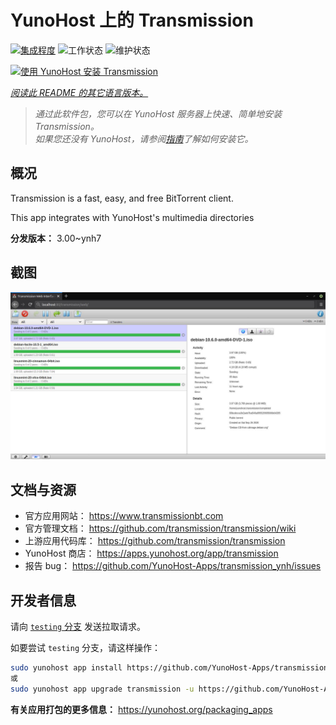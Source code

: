 <!--
注意：此 README 由 <https://github.com/YunoHost/apps/tree/master/tools/readme_generator> 自动生成
请勿手动编辑。
-->

# YunoHost 上的 Transmission

[![集成程度](https://dash.yunohost.org/integration/transmission.svg)](https://dash.yunohost.org/appci/app/transmission) ![工作状态](https://ci-apps.yunohost.org/ci/badges/transmission.status.svg) ![维护状态](https://ci-apps.yunohost.org/ci/badges/transmission.maintain.svg)

[![使用 YunoHost 安装 Transmission](https://install-app.yunohost.org/install-with-yunohost.svg)](https://install-app.yunohost.org/?app=transmission)

*[阅读此 README 的其它语言版本。](./ALL_README.md)*

> *通过此软件包，您可以在 YunoHost 服务器上快速、简单地安装 Transmission。*  
> *如果您还没有 YunoHost，请参阅[指南](https://yunohost.org/install)了解如何安装它。*

## 概况

Transmission is a fast, easy, and free BitTorrent client.

This app integrates with YunoHost's multimedia directories


**分发版本：** 3.00~ynh7

## 截图

![Transmission 的截图](./doc/screenshots/transmission.jpg)

## 文档与资源

- 官方应用网站： <https://www.transmissionbt.com>
- 官方管理文档： <https://github.com/transmission/transmission/wiki>
- 上游应用代码库： <https://github.com/transmission/transmission>
- YunoHost 商店： <https://apps.yunohost.org/app/transmission>
- 报告 bug： <https://github.com/YunoHost-Apps/transmission_ynh/issues>

## 开发者信息

请向 [`testing` 分支](https://github.com/YunoHost-Apps/transmission_ynh/tree/testing) 发送拉取请求。

如要尝试 `testing` 分支，请这样操作：

```bash
sudo yunohost app install https://github.com/YunoHost-Apps/transmission_ynh/tree/testing --debug
或
sudo yunohost app upgrade transmission -u https://github.com/YunoHost-Apps/transmission_ynh/tree/testing --debug
```

**有关应用打包的更多信息：** <https://yunohost.org/packaging_apps>
